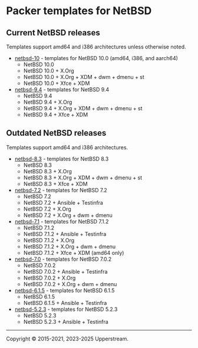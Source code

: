 # Packer templates for NetBSD

## Current NetBSD releases

Templates support amd64 and i386 architectures unless otherwise noted.

* [netbsd-10](netbsd-10/README.md) - templates for NetBSD 10.0
  (amd64, i386, and aarch64)
  * NetBSD 10.0
  * NetBSD 10.0 + X.Org
  * NetBSD 10.0 + X.Org + XDM + dwm + dmenu + st
  * NetBSD 10.0 + Xfce + XDM
* [netbsd-9.4](netbsd-9/README.md) - templates for NetBSD 9.4
  * NetBSD 9.4
  * NetBSD 9.4 + X.Org
  * NetBSD 9.4 + X.Org + XDM + dwm + dmenu + st
  * NetBSD 9.4 + Xfce + XDM

## Outdated NetBSD releases

Templates support amd64 and i386 architectures.

* [netbsd-8.3](netbsd-8/README.md) - templates for NetBSD 8.3
  * NetBSD 8.3
  * NetBSD 8.3 + X.Org
  * NetBSD 8.3 + X.Org + XDM + dwm + dmenu + st
  * NetBSD 8.3 + Xfce + XDM
* [netbsd-7.2](netbsd-7.2/README.md) - templates for NetBSD 7.2
  * NetBSD 7.2
  * NetBSD 7.2 + Ansible + Testinfra
  * NetBSD 7.2 + X.Org
  * NetBSD 7.2 + X.Org + dwm + dmenu
* [netbsd-7.1](netbsd-7.1/README.md) - templates for NetBSD 7.1.2
  * NetBSD 7.1.2
  * NetBSD 7.1.2 + Ansible + Testinfra
  * NetBSD 7.1.2 + X.Org
  * NetBSD 7.1.2 + X.Org + dwm + dmenu
  * NetBSD 7.1.2 + Xfce + XDM (amd64 only)
* [netbsd-7.0](netbsd-7.0/README.md) - templates for NetBSD 7.0.2
  * NetBSD 7.0.2
  * NetBSD 7.0.2 + Ansible + Testinfra
  * NetBSD 7.0.2 + X.Org
  * NetBSD 7.0.2 + X.Org + dwm + dmenu
* [netbsd-6.1.5](netbsd-6.1.5/README.md) - templates for NetBSD 6.1.5
  * NetBSD 6.1.5
  * NetBSD 6.1.5 + Ansible + Testinfra
* [netbsd-5.2.3](netbsd-5.2.3/README.md) - templates for NetBSD 5.2.3
  * NetBSD 5.2.3
  * NetBSD 5.2.3 + Ansible + Testinfra

- - -

Copyright &copy; 2015-2021, 2023-2025 Upperstream.
